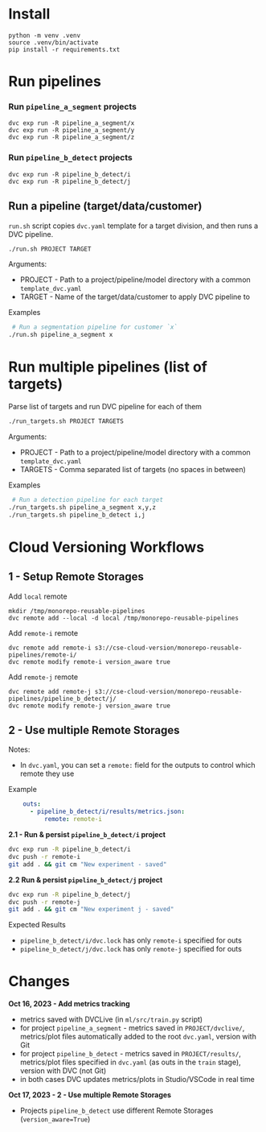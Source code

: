
# Install 

```
python -m venv .venv
source .venv/bin/activate
pip install -r requirements.txt
```

# Run  pipelines 

### Run `pipeline_a_segment` projects

```
dvc exp run -R pipeline_a_segment/x
dvc exp run -R pipeline_a_segment/y
dvc exp run -R pipeline_a_segment/z

```

### Run `pipeline_b_detect` projects

```
dvc exp run -R pipeline_b_detect/i
dvc exp run -R pipeline_b_detect/j
```

## Run a pipeline (target/data/customer) 

`run.sh` script copies `dvc.yaml` template for a target division, and then runs a DVC pipeline.
 
```bash
./run.sh PROJECT TARGET 
```
Arguments:
- PROJECT - Path to a project/pipeline/model directory with a common `template_dvc.yaml`
- TARGET - Name of the target/data/customer to apply DVC pipeline to

Examples 
```bash
 # Run a segmentation pipeline for customer `x`
./run.sh pipeline_a_segment x
```

# Run multiple pipelines (list of targets)

Parse list of targets and run DVC pipeline for each of them
 
```bash
./run_targets.sh PROJECT TARGETS 
```
Arguments:
- PROJECT - Path to a project/pipeline/model directory with a common `template_dvc.yaml`
- TARGETS - Comma separated list of targets (no spaces in between)

Examples 
```bash
 # Run a detection pipeline for each target
./run_targets.sh pipeline_a_segment x,y,z
./run_targets.sh pipeline_b_detect i,j
```


# Cloud Versioning Workflows

## 1 - Setup Remote Storages

Add `local` remote
```
mkdir /tmp/monorepo-reusable-pipelines
dvc remote add --local -d local /tmp/monorepo-reusable-pipelines
```

Add `remote-i` remote
```
dvc remote add remote-i s3://cse-cloud-version/monorepo-reusable-pipelines/remote-i/ 
dvc remote modify remote-i version_aware true
```

Add `remote-j` remote
```
dvc remote add remote-j s3://cse-cloud-version/monorepo-reusable-pipelines/pipeline_b_detect/j/ 
dvc remote modify remote-j version_aware true
```

## 2 - Use multiple Remote Storages
Notes:
- In `dvc.yaml`, you can set a `remote:` field for the outputs to control which remote they use

Example
```yaml
    outs:
      - pipeline_b_detect/i/results/metrics.json:
          remote: remote-i
```

**2.1 - Run & persist `pipeline_b_detect/i` project**

```bash
dvc exp run -R pipeline_b_detect/i
dvc push -r remote-i
git add . && git cm "New experiment - saved"
```

**2.2 Run & persist `pipeline_b_detect/j` project**
```bash
dvc exp run -R pipeline_b_detect/j
dvc push -r remote-j
git add . && git cm "New experiment j - saved"
```

Expected Results

- `pipeline_b_detect/i/dvc.lock` has only  `remote-i` specified for outs
- `pipeline_b_detect/j/dvc.lock` has only  `remote-j` specified for outs


# Changes

**Oct 16, 2023 - Add metrics tracking**
- metrics saved with DVCLive (in `ml/src/train.py` script)
- for project `pipeline_a_segment` - metrics saved in `PROJECT/dvclive/`, metrics/plot files automatically added to the root `dvc.yaml`, version with Git 
- for project `pipeline_b_detect` - metrics saved in `PROJECT/results/`, metrics/plot files specified in `dvc.yaml` (as outs in the `train` stage), version with DVC (not Git)
- in both cases DVC updates metrics/plots in Studio/VSCode in real time


**Oct 17, 2023 - 2 - Use multiple Remote Storages**
- Projects `pipeline_b_detect` use different Remote Storages (`version_aware=True`)